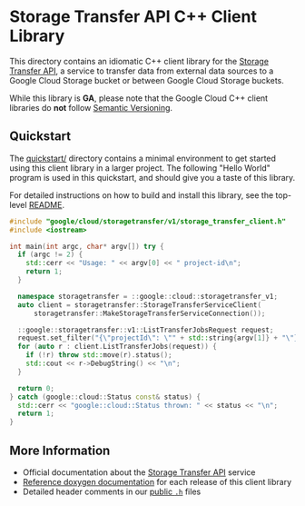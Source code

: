 # Storage Transfer API C++ Client Library

This directory contains an idiomatic C++ client library for the
[Storage Transfer API][cloud-service-docs], a service to transfer data from
external data sources to a Google Cloud Storage bucket or between Google Cloud
Storage buckets.

While this library is **GA**, please note that the Google Cloud C++ client libraries do **not** follow
[Semantic Versioning](https://semver.org/).

## Quickstart

The [quickstart/](quickstart/README.md) directory contains a minimal environment
to get started using this client library in a larger project. The following
"Hello World" program is used in this quickstart, and should give you a taste of
this library.

For detailed instructions on how to build and install this library, see the
top-level [README](/README.md#building-and-installing).

<!-- inject-quickstart-start -->

```cc
#include "google/cloud/storagetransfer/v1/storage_transfer_client.h"
#include <iostream>

int main(int argc, char* argv[]) try {
  if (argc != 2) {
    std::cerr << "Usage: " << argv[0] << " project-id\n";
    return 1;
  }

  namespace storagetransfer = ::google::cloud::storagetransfer_v1;
  auto client = storagetransfer::StorageTransferServiceClient(
      storagetransfer::MakeStorageTransferServiceConnection());

  ::google::storagetransfer::v1::ListTransferJobsRequest request;
  request.set_filter("{\"projectId\": \"" + std::string{argv[1]} + "\"}");
  for (auto r : client.ListTransferJobs(request)) {
    if (!r) throw std::move(r).status();
    std::cout << r->DebugString() << "\n";
  }

  return 0;
} catch (google::cloud::Status const& status) {
  std::cerr << "google::cloud::Status thrown: " << status << "\n";
  return 1;
}
```

<!-- inject-quickstart-end -->

## More Information

- Official documentation about the [Storage Transfer API][cloud-service-docs] service
- [Reference doxygen documentation][doxygen-link] for each release of this
  client library
- Detailed header comments in our [public `.h`][source-link] files

[cloud-service-docs]: https://cloud.google.com/storage-transfer
[doxygen-link]: https://googleapis.dev/cpp/google-cloud-storagetransfer/latest/
[source-link]: https://github.com/googleapis/google-cloud-cpp/tree/main/google/cloud/storagetransfer
